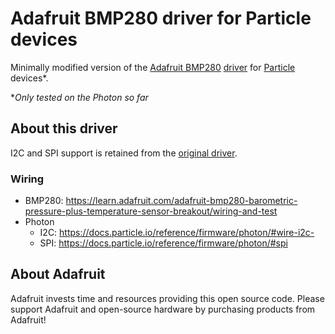 # Adafruit BMP280 driver for Particle devices

Minimally modified version of the [Adafruit BMP280](http://www.adafruit.com/products/2651) [driver](https://github.com/adafruit/Adafruit_BMP280_Library) for [Particle](https://docs.particle.io/guide/getting-started) devices*. 

**Only tested on the Photon so far*

## About this driver
I2C and SPI support is retained from the [original driver](). 

### Wiring
- BMP280: https://learn.adafruit.com/adafruit-bmp280-barometric-pressure-plus-temperature-sensor-breakout/wiring-and-test
- Photon
  - I2C: https://docs.particle.io/reference/firmware/photon/#wire-i2c-
  - SPI: https://docs.particle.io/reference/firmware/photon/#spi

## About Adafruit
Adafruit invests time and resources providing this open source code. Please support Adafruit and open-source hardware by purchasing products from Adafruit!